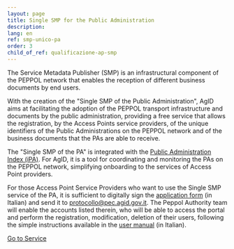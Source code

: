 ```yaml
---
layout: page
title: Single SMP for the Public Administration
description:
lang: en
ref: smp-unico-pa
order: 3
child_of_ref: qualificazione-ap-smp
---
```


The Service Metadata Publisher (SMP) is an infrastructural component of the PEPPOL network that enables the reception of different business documents by end users.

With the creation of the "Single SMP of the Public Administration", AgID aims at facilitating the adoption of the PEPPOL transport infrastructure and documents by the public administration, providing a free service that allows the registration, by the Access Points service providers, of the unique identifiers of the Public Administrations on the PEPPOL network and of the business documents that the PAs are able to receive.

The "Single SMP of the PA" is integrated with the [Public Administration Index (iPA)](https://indicepa.gov.it/). For AgID, it is a tool for coordinating and monitoring the PAs on the PEPPOL network, simplifying onboarding to the services of Access Point providers.

For those Access Point Service Providers who want to use the Single SMP service of the PA, it is sufficient to digitally sign the [application form](/attachments/Form_Abilitazione_SMP_v0.6.docx) (in Italian) and send it to [protocollo@pec.agid.gov.it](mailto:protocollo@pec.agid.gov.it). The Peppol Authority team will enable the accounts listed therein, who will be able to access the portal and perform the registration, modification, deletion of their users, following the simple instructions available in the [user manual](/attachments/20201111_Manuale_Interfaccia_SMP_Service_Provider_v1.0.pdf) (in Italian).

<a href="https://peppol-smp-w.agid.gov.it/ipa/" class="btn btn-primary" role="button">Go to Service</a>
